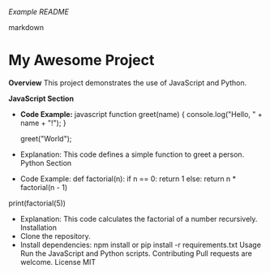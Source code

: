 
*Example README*

markdown
# My Awesome Project

**Overview**
This project demonstrates the use of JavaScript and Python.

**JavaScript Section**
* **Code Example:**
  javascript
  function greet(name) {
    console.log("Hello, " + name + "!");
  }

  greet("World");

 * Explanation:
   This code defines a simple function to greet a person.
Python Section
 * Code Example:
   def factorial(n):
  if n == 0:
      return 1
  else:
      return n * factorial(n - 1)

print(factorial(5))

 * Explanation:
   This code calculates the factorial of a number recursively.
Installation
 * Clone the repository.
 * Install dependencies: npm install or pip install -r requirements.txt
Usage
Run the JavaScript and Python scripts.
Contributing
Pull requests are welcome.
License
MIT
